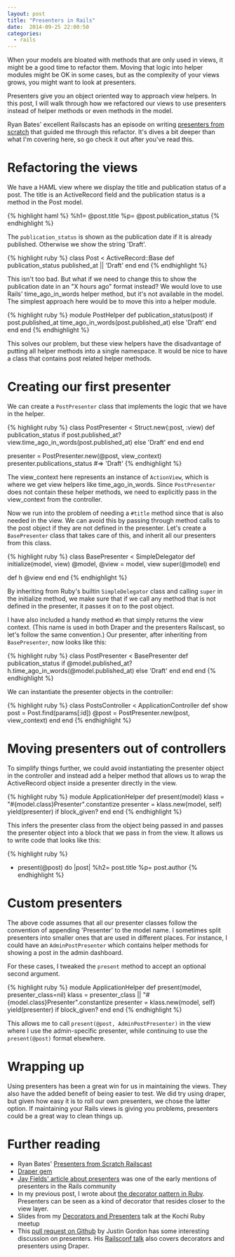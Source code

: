 ```yaml
---
layout: post
title: "Presenters in Rails"
date:  2014-09-25 22:00:50
categories:
  - rails
---
```


When your models are bloated with methods that are only used in views, it might be a good time to refactor them. Moving that logic into helper modules might be OK in some cases, but as the complexity of your views grows, you might want to look at presenters.

Presenters give you an object oriented way to approach view helpers. In this post, I will walk through how we refactored our views to use presenters instead of helper methods or even methods in the model.

Ryan Bates' excellent Railscasts has an episode on writing [presenters from scratch](http://railscasts.com/episodes/287-presenters-from-scratch) that guided me through this refactor. It's dives a bit deeper than what I'm covering here, so go check it out after you've read this.

# Refactoring the views

We have a HAML view where we display the title and publication status of a post. The title is an ActiveRecord field and the publication status is a method in the Post model.

{% highlight haml %}
%h1= @post.title
%p= @post.publication_status
{% endhighlight %}

The `publication_status` is shown as the publication date if it is already published. Otherwise we show the string 'Draft'.

{% highlight ruby %}
class Post < ActiveRecord::Base
  def publication_status
    published_at || 'Draft'
  end
end
{% endhighlight %}

This isn't too bad. But what if we need to change this to show the publication date in an "X hours ago" format instead? We would love to use Rails' time_ago_in_words helper method, but it's not available in the model. The simplest approach here would be to move this into a helper module.

{% highlight ruby %}
module PostHelper
  def publication_status(post)
    if post.published_at
      time_ago_in_words(post.published_at)
    else
      'Draft'
    end
  end
end
{% endhighlight %}

This solves our problem, but these view helpers have the disadvantage of putting all helper methods into a single namespace. It would be nice to have a class that contains post related helper methods.

# Creating our first presenter

We can create a `PostPresenter` class that implements the logic that we have in the helper.

{% highlight ruby %}
class PostPresenter < Struct.new(:post, :view)
  def publication_status
    if post.published_at?
      view.time_ago_in_words(post.published_at)
    else
      'Draft'
    end
  end
end

presenter = PostPresenter.new(@post, view_context)
presenter.publications_status  #=> 'Draft'
{% endhighlight %}

The view_context here represents an instance of `ActionView`, which is where we get view helpers like time_ago_in_words. Since `PostPresenter` does not contain these helper methods, we need to explicitly pass in the view_context from the controller.

Now we run into the problem of needing a `#title` method since that is also needed in the view. We can avoid this by passing through method calls to the post object if they are not defined in the presenter. Let's create a `BasePresenter` class that takes care of this, and inherit all our presenters from this class.

{% highlight ruby %}
class BasePresenter < SimpleDelegator
  def initialize(model, view)
    @model, @view = model, view
    super(@model)
  end

  def h
    @view
  end
end
{% endhighlight %}

By inheriting from Ruby's builtin `SimpleDelegator` class and calling `super` in the initialize method, we make sure that if we call any method that is not defined in the presenter, it passes it on to the post object.

I have also included a handy method `#h` that simply returns the view context. (This name is used in both Draper and the presenters Railscast, so let's follow the same convention.) Our presenter, after inheriting from `BasePresenter`, now looks like this:

{% highlight ruby %}
class PostPresenter < BasePresenter
  def publication_status
    if @model.published_at?
        h.time_ago_in_words(@model.published_at)
    else
      'Draft'
    end
  end
end
{% endhighlight %}

We can instantiate the presenter objects in the controller:

{% highlight ruby %}
class PostsController < ApplicationController
  def show
    post = Post.find(params[:id])
    @post = PostPresenter.new(post, view_context)
  end
end
{% endhighlight %}

# Moving presenters out of controllers

To simplify things further, we could avoid instantiating the presenter object in the controller and instead add a helper method that allows us to wrap the ActiveRecord object inside a presenter directly in the view.

{% highlight ruby %}
module ApplicationHelper
  def present(model)
    klass = "#{model.class}Presenter".constantize
    presenter = klass.new(model, self)
    yield(presenter) if block_given?
  end
end
{% endhighlight %}

This infers the presenter class from the object being passed in and passes the presenter object into a block that we pass in from the view. It allows us to write code that looks like this:

{% highlight ruby %}
- present(@post) do |post|
  %h2= post.title
  %p= post.author
{% endhighlight %}

# Custom presenters

The above code assumes that all our presenter classes follow the convention of appending 'Presenter' to the model name. I sometimes split presenters into smaller ones that are used in different places. For instance, I could have an `AdminPostPresenter` which contains helper methods for showing a post in the admin dashboard.

For these cases, I tweaked the `present` method to accept an optional second argument.

{% highlight ruby %}
module ApplicationHelper
  def present(model, presenter_class=nil)
    klass = presenter_class || "#{model.class}Presenter".constantize
    presenter = klass.new(model, self)
    yield(presenter) if block_given?
  end
end
{% endhighlight %}

This allows me to call `present(@post, AdminPostPresenter)` in the view where I use the admin-specific presenter, while continuing to use the `present(@post)` format elsewhere.

# Wrapping up

Using presenters has been a great win for us in maintaining the views. They also have the added benefit of being easier to test. We did try using draper, but given how easy it is to roll our own presenters, we chose the latter option. If maintaining your Rails views is giving you problems, presenters could be a great way to clean things up.

# Further reading

* Ryan Bates' [Presenters from Scratch Railscast](http://railscasts.com/episodes/287-presenters-from-scratch)
* [Draper gem](https://github.com/drapergem/draper)
* [Jay Fields' article about presenters](http://blog.jayfields.com/2007/03/rails-presenter-pattern.html) was one of the early mentions of presenters in the Rails community
* In my previous post, I wrote about [the decorator pattern in Ruby](/posts/ruby-decorators/). Presenters can be seen as a kind of decorator that resides closer to the view layer.
* Slides from my [Decorators and Presenters](/slides/decorator-pattern/) talk at the Kochi Ruby meetup
* This [pull request on Github](https://github.com/justin808/fat-code-refactoring-techniques/pull/11) by Justin Gordon has some interesting discussion on presenters. His [Railsconf talk](https://www.youtube.com/watch?v=bHpVdOzrvkE) also covers decorators and presenters using Draper.
